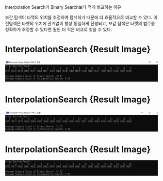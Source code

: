  Interpolation Search가 Binary Search보다 적게 비교하는 이유
 
보간 탐색이 타멧의 위치를 추정하여 탐색하기 때문에 더 효율적으로 비교할 수 있다.
이진탐색은 타멧의 위치에 관계없이 항상 동일하게 진행되고, 보감 탐색은 타켓의 범주를 정확하게 추정할 수 있다면 훨씬 더 적은 비교로 찾을 수 있다.


# InterpolationSearch {Result Image}
![.](./16-interpolationSearch(1).png)

# InterpolationSearch {Result Image}
![.](./16-interpolationSearch(2).png)

# InterpolationSearch {Result Image}
![.](./16-interpolationSearch(3).png)
